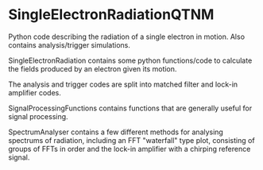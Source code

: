 # SingleElectronRadiationQTNM
Python code describing the radiation of a single electron in motion.
Also contains analysis/trigger simulations.

SingleElectronRadiation contains some python functions/code to calculate the fields produced by an electron given its motion.

The analysis and trigger codes are split into matched filter and lock-in amplifier codes.

SignalProcessingFunctions contains functions that are generally useful for signal processing.

SpectrumAnalyser contains a few different methods for analysing spectrums of radiation, including an FFT "waterfall" type plot, consisting of groups of FFTs in order and the lock-in amplifier with a chirping reference signal.
